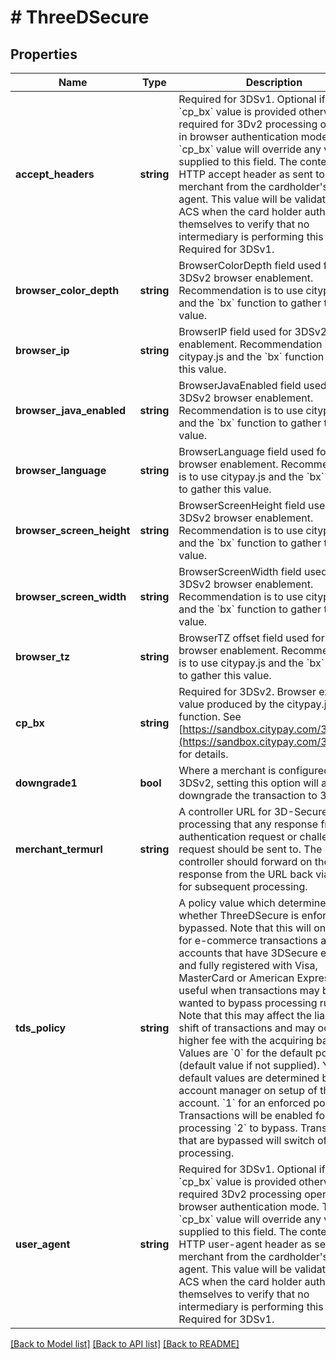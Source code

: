 # # ThreeDSecure

## Properties

Name | Type | Description | Notes
------------ | ------------- | ------------- | -------------
**accept_headers** | **string** | Required for 3DSv1. Optional if the &#x60;cp_bx&#x60; value is provided otherwise required for 3Dv2 processing operating in browser authentication mode.  The &#x60;cp_bx&#x60; value will override any value supplied to this field.  The content of the HTTP accept header as sent to the merchant from the cardholder&#39;s user agent.  This value will be validated by the ACS when the card holder authenticates themselves to verify that no intermediary is performing this action. Required for 3DSv1. | [optional]
**browser_color_depth** | **string** | BrowserColorDepth field used for 3DSv2 browser enablement. Recommendation is to use citypay.js and the &#x60;bx&#x60; function to gather this value. | [optional]
**browser_ip** | **string** | BrowserIP field used for 3DSv2 browser enablement. Recommendation is to use citypay.js and the &#x60;bx&#x60; function to gather this value. | [optional]
**browser_java_enabled** | **string** | BrowserJavaEnabled field used for 3DSv2 browser enablement. Recommendation is to use citypay.js and the &#x60;bx&#x60; function to gather this value. | [optional]
**browser_language** | **string** | BrowserLanguage field used for 3DSv2 browser enablement. Recommendation is to use citypay.js and the &#x60;bx&#x60; function to gather this value. | [optional]
**browser_screen_height** | **string** | BrowserScreenHeight field used for 3DSv2 browser enablement. Recommendation is to use citypay.js and the &#x60;bx&#x60; function to gather this value. | [optional]
**browser_screen_width** | **string** | BrowserScreenWidth field used for 3DSv2 browser enablement. Recommendation is to use citypay.js and the &#x60;bx&#x60; function to gather this value. | [optional]
**browser_tz** | **string** | BrowserTZ offset field used for 3DSv2 browser enablement. Recommendation is to use citypay.js and the &#x60;bx&#x60; function to gather this value. | [optional]
**cp_bx** | **string** | Required for 3DSv2.  Browser extension value produced by the citypay.js &#x60;bx&#x60; function. See [https://sandbox.citypay.com/3dsv2/bx](https://sandbox.citypay.com/3dsv2/bx) for  details. | [optional]
**downgrade1** | **bool** | Where a merchant is configured for 3DSv2, setting this option will attempt to downgrade the transaction to  3DSv1. | [optional]
**merchant_termurl** | **string** | A controller URL for 3D-Secure processing that any response from an authentication request or challenge request should be sent to.  The controller should forward on the response from the URL back via this API for subsequent processing. | [optional]
**tds_policy** | **string** | A policy value which determines whether ThreeDSecure is enforced or bypassed. Note that this will only work for e-commerce transactions and accounts that have 3DSecure enabled and fully registered with Visa, MasterCard or American Express. It is useful when transactions may be wanted to bypass processing rules.  Note that this may affect the liability shift of transactions and may occur a higher fee with the acquiring bank.  Values are   &#x60;0&#x60; for the default policy (default value if not supplied). Your default values are determined by your account manager on setup of the account.   &#x60;1&#x60; for an enforced policy. Transactions will be enabled for 3DS processing   &#x60;2&#x60; to bypass. Transactions that are bypassed will switch off 3DS processing. | [optional]
**user_agent** | **string** | Required for 3DSv1.  Optional if the &#x60;cp_bx&#x60; value is provided otherwise required 3Dv2 processing operating in browser authentication mode.  The &#x60;cp_bx&#x60; value will override any value supplied to this field.  The content of the HTTP user-agent header as sent to the merchant from the cardholder&#39;s user agent.  This value will be validated by the ACS when the card holder authenticates themselves to verify that no intermediary is performing this action. Required for 3DSv1. | [optional]

[[Back to Model list]](../../README.md#models) [[Back to API list]](../../README.md#endpoints) [[Back to README]](../../README.md)
